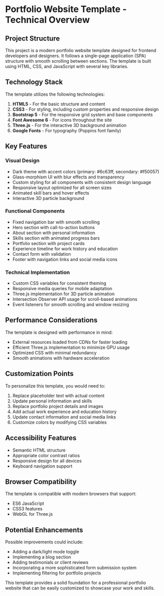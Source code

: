 # Portfolio Website Template - Technical Overview

## Project Structure

This project is a modern portfolio website template designed for frontend developers and designers. It follows a single-page application (SPA) structure with smooth scrolling between sections. The template is built using HTML, CSS, and JavaScript with several key libraries.

## Technology Stack

The template utilizes the following technologies:

1. **HTML5** - For the basic structure and content
2. **CSS3** - For styling, including custom properties and responsive design
3. **Bootstrap 5** - For the responsive grid system and base components
4. **Font Awesome 6** - For icons throughout the site
5. **Three.js** - For the interactive 3D background animation
6. **Google Fonts** - For typography (Poppins font family)

## Key Features

### Visual Design

- Dark theme with accent colors (primary: #6c63ff, secondary: #f50057)
- Glass-morphism UI with blur effects and transparency
- Custom styling for all components with consistent design language
- Responsive layout optimized for all screen sizes
- Animated skill bars and hover effects
- Interactive 3D particle background

### Functional Components

- Fixed navigation bar with smooth scrolling
- Hero section with call-to-action buttons
- About section with personal information
- Skills section with animated progress bars
- Portfolio section with project cards
- Experience timeline for work history and education
- Contact form with validation
- Footer with navigation links and social media icons

### Technical Implementation

- Custom CSS variables for consistent theming
- Responsive media queries for mobile adaptation
- Three.js implementation for 3D particle animation
- Intersection Observer API usage for scroll-based animations
- Event listeners for smooth scrolling and window resizing

## Performance Considerations

The template is designed with performance in mind:

- External resources loaded from CDNs for faster loading
- Efficient Three.js implementation to minimize GPU usage
- Optimized CSS with minimal redundancy
- Smooth animations with hardware acceleration

## Customization Points

To personalize this template, you would need to:

1. Replace placeholder text with actual content
2. Update personal information and skills
3. Replace portfolio project details and images
4. Add actual work experience and education history
5. Update contact information and social media links
6. Customize colors by modifying CSS variables

## Accessibility Features

- Semantic HTML structure
- Appropriate color contrast ratios
- Responsive design for all devices
- Keyboard navigation support

## Browser Compatibility

The template is compatible with modern browsers that support:
- ES6 JavaScript
- CSS3 features
- WebGL for Three.js

## Potential Enhancements

Possible improvements could include:
- Adding a dark/light mode toggle
- Implementing a blog section
- Adding testimonials or client reviews
- Incorporating a more sophisticated form submission system
- Implementing filtering for portfolio projects

This template provides a solid foundation for a professional portfolio website that can be easily customized to showcase your work and skills.